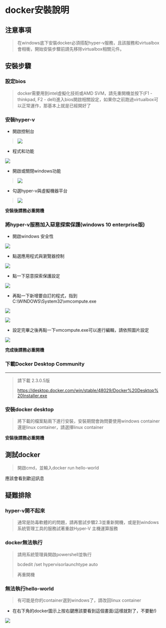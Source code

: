 docker安裝說明
===
## 注意事項

> 在windows底下安裝docker必須搭配hyper-v服務，且該服務和virtualbox會相衝，開始安裝步驟前請先移除virtualbox相關元件。

## 安裝步驟

###  設定bios

> docker需要用到intel虛擬化技術或AMD SVM，請先重開機並按下(F1 -
> thinkpad, F2 -
> dell)進入bios開啟相關設定，如果你之前跑過virtualbox可以正常運作，那基本上就是已經開好了

### 安裝hyper-v
- 開啟控制台

> ![](media/image001.png)

- 程式和功能

![](media/image003.png)

- 開啟或關閉windows功能

> ![](media/image005.png)

- 勾選hyper-v與虛擬機器平台

> ![](media/image007.png)

**安裝後請務必重開機**

### 將hyper-v服務加入惡意探索保護(windows 10 enterprise版)

- 開啟windows 安全性

![](media/image009.png)

- 點選應用程式與瀏覽器控制

![](media/image011.png)

- 點一下惡意探索保護設定

![](media/image013.png)

- 再點一下新增要自訂的程式，指到C:\\WINDOWS\\System32\\vmcompute.exe

![](media/image015.png)

![](media/image017.png)

- 設定完畢之後再點一下vmcompute.exe可以進行編輯，請依照圖片設定

![](media/image019.png)

**完成後請務必重開機**

### 下載Docker Desktop Community
----------------------------

> 請下載 2.3.0.5版
>
> https://desktop.docker.com/win/stable/48029/Docker%20Desktop%20Installer.exe

### 安裝docker desktop

> 將下載的檔案點兩下進行安裝，安裝期間會詢問要使用windows
> container還是linux container，請選擇linux container
>
**安裝後請務必重開機**

## 測試docker

> 開啟cmd，並輸入docker run hello-world

應該會看到歡迎訊息

## 疑難排除

### hyper-v開不起來

> 通常是防毒軟體的的問題，請再嘗試步驟2.3並重新開機，或是到windows系統管理工具的服務試著重啟Hyper-V
> 主機運算服務

### docker無法執行

> 請用系統管理員開啟powershell並執行
>
> bcdedit /set hypervisorlaunchtype auto
>
> 再重開機

### 無法執行hello-world

> 有可能是你的container選到windows了，請改回linux container

- 在右下角的docker圖示上按右鍵應該要看到這個畫面(這樣就對了，不要動!)

![](media/image021.png)